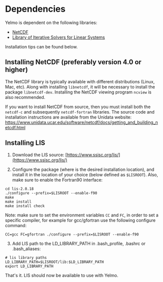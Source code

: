 # Dependencies 

Yelmo is dependent on the following libraries:

- [NetCDF](https://www.unidata.ucar.edu/software/netcdf/docs/getting_and_building_netcdf.html)
- [Library of Iterative Solvers for Linear Systems](http://www.ssisc.org/lis/)

Installation tips can be found below.

## Installing NetCDF (preferably version 4.0 or higher)

The NetCDF library is typically available with different distributions (Linux, Mac, etc).
Along with installing `libnetcdf`, it will be necessary to install the package `libnetcdf-dev`.
Installing the NetCDF viewing program `ncview` is also recommended.

If you want to install NetCDF from source, then you must install both the
`netcdf-c` and subsequently `netcdf-fortran` libraries. The source code and
installation instructions are available from the Unidata website:
https://www.unidata.ucar.edu/software/netcdf/docs/getting_and_building_netcdf.html

## Installing LIS

1. Download the LIS source:
[https://www.ssisc.org/lis/](https://www.ssisc.org/lis/)

2. Configure the package (where  is the desired installation location),
and install it in the location of your choice (below defined as `$LISROOT`). Also, make sure to enable the Fortran90 interface:
```
cd lis-2.0.18
./configure --prefix=$LISROOT --enable-f90
make
make install
make install check
```
Note: make sure to set the environment variables `CC` and `FC`, in order to set
a specific compiler, for example for gcc/gfortran use the following configure command:
```
CC=gcc FC=gfortran ./configure --prefix=$LISROOT --enable-f90
```

3. Add LIS path to the LD\_LIBRARY\_PATH in .bash\_profile, .bashrc or .bash\_aliases:
```
# lis library paths
LD_LIBRARY_PATH=$LISROOT/lib:$LD_LIBRARY_PATH
export LD_LIBRARY_PATH
```
That's it. LIS should now be available to use with Yelmo.

